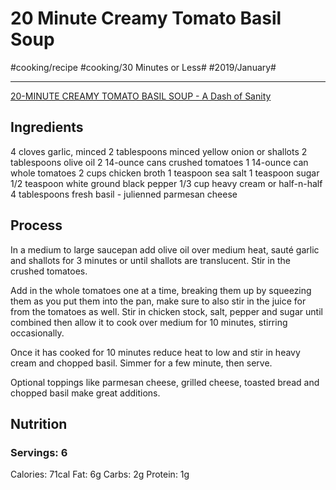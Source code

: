 # 20 Minute Creamy Tomato Basil Soup
#cooking/recipe #cooking/30 Minutes or Less# #2019/January#
- - - -
[20-MINUTE CREAMY TOMATO BASIL SOUP - A Dash of Sanity](https://www.dashofsanity.com/20-minute-creamy-tomato-basil-soup/)

## Ingredients
4 cloves garlic, minced
2 tablespoons minced yellow onion or shallots
2 tablespoons olive oil
2 14-ounce cans crushed tomatoes
1 14-ounce can whole tomatoes
2 cups chicken broth
1 teaspoon sea salt
1 teaspoon sugar
1/2 teaspoon white ground black pepper
1/3 cup heavy cream or half-n-half
4 tablespoons fresh basil - julienned
parmesan cheese

## Process
In a medium to large saucepan add olive oil over medium heat, sauté garlic and shallots for 3 minutes or until shallots are translucent. Stir in the crushed tomatoes.

Add in the whole tomatoes one at a time, breaking them up by squeezing them as you put them into the pan, make sure to also stir in the juice for from the tomatoes as well. Stir in chicken stock, salt, pepper and sugar until combined then allow it to cook over medium for 10 minutes, stirring occasionally.

Once it has cooked for 10 minutes reduce heat to low and stir in heavy cream and chopped basil. Simmer for a few minute, then serve.

Optional toppings like parmesan cheese, grilled cheese, toasted bread and chopped basil make great additions.

## Nutrition
### Servings: 6
Calories: 71cal
Fat: 6g
Carbs: 2g
Protein: 1g